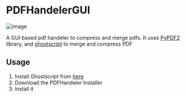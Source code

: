 # PDFHandelerGUI
![image](https://user-images.githubusercontent.com/95243692/229139481-9ebac936-f7cc-45cb-910e-2a6a85c56752.png)

A GUI based pdf handeler to compress and merge pdfs. It uses [PyPDF2](https://pypi.org/project/PyPDF2/) library, and [ghostscript](https://github.com/ArtifexSoftware/ghostpdl-downloads/releases/) to merge and compress PDF

## Usage
1. Install Ghostscript from [here](https://github.com/ArtifexSoftware/ghostpdl-downloads/releases/)
2. Download the PDFHandeler Installer
3. Install it
